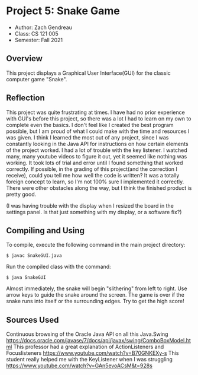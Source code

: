 # Project 5: Snake Game

* Author: Zach Gendreau
* Class: CS 121 005
* Semester: Fall 2021

## Overview
This project displays a Graphical User Interface(GUI) 
for the classic computer game "Snake".

## Reflection
This project was quite frustrating at times. I have had no prior experience with GUI's before this project, so there was a lot I had to learn on my own to complete even the basics. I don't feel like I created the best program possible, but I am proud of what I could make with the time and resources I was given. I think I learned the most out of any project, since I was constantly looking in the Java API for instructions on how certain elements of the project worked.
I had a lot of trouble with the key listener. I watched many, many youtube videos to figure it out, yet it seemed like nothing was working. It took lots of trial and error until I found something that worked correctly. If possible, in the grading of this project(and the correction I receive), could you tell me how well the code is written? It was a totally foreign concept to learn, so I'm not 100% sure I implemented it correctly. There were other obstacles along the way, but I think the finished product is pretty good.

(I was having trouble with the display when I resized the board in the settings panel. Is that just something with my display, or a software fix?)

## Compiling and Using
To compile, execute the following command in the main project directory:
```
$ javac SnakeGUI.java
```
Run the compiled class with the command:
```
$ java SnakeGUI
```
Almost immediately, the snake will begin "slithering" from left to right.
Use arrow keys to guide the snake around the screen. The game is over if the snake runs into itself or the surrounding edges. Try to get the high score!

## Sources Used
Continuous browsing of the Oracle Java API on all this Java.Swing
https://docs.oracle.com/javase/7/docs/api/javax/swing/ComboBoxModel.html
This professor had a great explanation of ActionListeners and Focuslisteners
https://www.youtube.com/watch?v=B70GNKEXy-s
This student really helped me with the KeyListener when I was struggling
https://www.youtube.com/watch?v=GAn5evoACsM&t=928s
